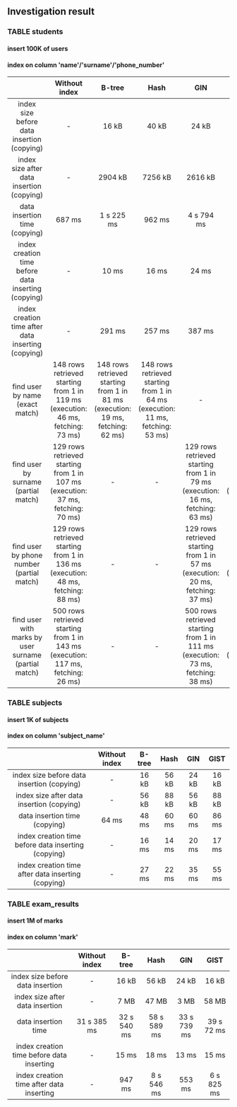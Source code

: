 ## Investigation result

### TABLE students
#### insert 100K of users
#### index on column 'name'/'surname'/'phone_number'

|  |Without index| B-tree | Hash | GIN | GIST |
|:---:|:---:|:---:|:---:|:---:|:---:|
|index size before data insertion (copying)|-|16 kB|40 kB|24 kB|16 kB|
|index size after data insertion (copying)|-|2904 kB|7256 kB| 2616 kB|5424 kB|
|data insertion time (copying)|687 ms|1 s 225 ms|962 ms|4 s 794 ms|4 s 490 ms|
|index creation time before data inserting (copying)|-|10 ms|16 ms|24 ms|14 ms|
|index creation time after data inserting (copying)|-|291 ms|257 ms|387 ms|3 s 116 ms|
|find user by name (exact match)|148 rows retrieved starting from 1 in 119 ms (execution: 46 ms, fetching: 73 ms)|148 rows retrieved starting from 1 in 81 ms (execution: 19 ms, fetching: 62 ms)|148 rows retrieved starting from 1 in 64 ms (execution: 11 ms, fetching: 53 ms)|-|-|
|find user by surname (partial match)|129 rows retrieved starting from 1 in 107 ms (execution: 37 ms, fetching: 70 ms)|-|-|129 rows retrieved starting from 1 in 79 ms (execution: 16 ms, fetching: 63 ms)|129 rows retrieved starting from 1 in 70 ms (execution: 14 ms, fetching: 56 ms)|
|find user by phone number (partial match)|129 rows retrieved starting from 1 in 136 ms (execution: 48 ms, fetching: 88 ms)|-|-|129 rows retrieved starting from 1 in 57 ms (execution: 20 ms, fetching: 37 ms)|129 rows retrieved starting from 1 in 75 ms (execution: 41 ms, fetching: 34 ms)|
|find user with marks by user surname (partial match)|500 rows retrieved starting from 1 in 143 ms (execution: 117 ms, fetching: 26 ms)|-|-|500 rows retrieved starting from 1 in 111 ms (execution: 73 ms, fetching: 38 ms)|500 rows retrieved starting from 1 in 159 ms (execution: 131 ms, fetching: 28 ms)|


### TABLE subjects
#### insert 1K of subjects
#### index on column 'subject_name'

|  |Without index| B-tree | Hash | GIN | GIST |
|:---:|:---:|:---:|:---:|:---:|:---:|
|index size before data insertion (copying)|-|16 kB|56 kB|24 kB|16 kB|
|index size after data insertion (copying)|-|56 kB|88 kB|56 kB|88 kB|
|data insertion time (copying)|64 ms|48 ms|60 ms|60 ms|86 ms|
|index creation time before data inserting (copying)|-|16 ms|14 ms|20 ms|17 ms|
|index creation time after data inserting (copying)|-|27 ms|22 ms|35 ms|55 ms|


### TABLE exam_results 
#### insert 1M of marks
#### index on column 'mark'

|  |Without index| B-tree | Hash | GIN | GIST |
|:---:|:---:|:---:|:---:|:---:|:---:|
|index size before data insertion|-|16 kB|56 kB|24 kB|16 kB|
|index size after data insertion|-|7 MB|47 MB|3 MB|58 MB|
|data insertion time|31 s 385 ms|32 s 540 ms|58 s 589 ms|33 s 739 ms|39 s 72 ms|
|index creation time before data inserting|-|15 ms|18 ms|13 ms|15 ms|
|index creation time after data inserting|-|947 ms|8 s 546 ms|553 ms|6 s 825 ms|
